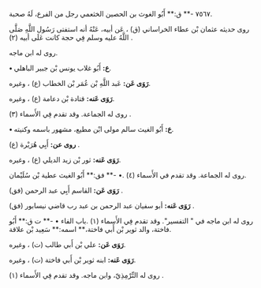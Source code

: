 ٧٥٦٧ -** ق:** أَبُو الغوث بن الحصين الخثعمي رجل من الفرع، لَهُ صحبة.

روى حديثه عثمان بْن عطاء الخراساني (ق) ، عَن أبيه، عَنْهُ أنه استفتى رَسُول اللَّهِ صَلَّى اللَّهُ عليه وسلم فِي حجة كانت عَلَى أبيه (٢) .

روى له ابن ماجه.

**• ع:** أَبُو غلاب يونس بْن جبير الباهلي.

**رَوَى عَن:** عَبد اللَّهِ بْن عُمَر بْن الخطاب (ع) ، وغيره.

**رَوَى عَنه:** قتادة بْن دعامة (ع) ، وغيره.

روى له الجماعة. وقد تقدم فِي الأَسماء (٣) .

**• ع:** أَبُو الغيث سالم مولى ابْن مطيع، مشهور باسمه وكنيته.

**روى عن:** أَبِي هُرَيْرة (ع) .

**رَوَى عَنه:** ثور بْن زيد الديلي (ع) ، وغيره.

روى له الجماعة. وقد تقدم في الأَسماء (٤) .• -** فق:** أَبُو الغيث عطية بْن سُلَيْمان.

**رَوَى عَن:** القاسم أَبِي عبد الرحمن (فق) .

**رَوَى عَنه:** أبو سفيان عبد الرحمن بن عبد رب قاضي نيسابور (فق) .

روى له ابن ماجه في " التفسير". وقد تقدم فِي الأَسماء (١) .باب الفاء • -** ت ق:** أَبُو فاختة، والد ثوير بْن أَبي فاختة،** اسمه:** سَعِيد بْن علاقة.

**رَوَى عَن:** علي بْن أَبي طالب (ت) ، وغيره.

**رَوَى عَنه:** ابنه ثوير بْن أَبي فاختة (ت) ، وغيره.

روى له التِّرْمِذِيّ، وابن ماجه. وقد تقدم فِي الأَسماء (١) .